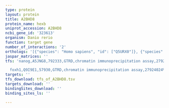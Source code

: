 ```yaml
---
type: protein
layout: protein
title: A2BHD8
protein_name: hexb
uniprot_accession: A2BHD8
ncbi_gene_id: '323613'
organism: Danio rerio
function: target gene
number_of_interactions: '2'
orthologs: '[{"species": "Homo sapiens", "id": ["Q5URX0"]}, {"species": "Mus musculus", "id": ["<a href=\"/protein/p20060\">P20060</a>"]}, {"species": "Rattus norvegicus", "id": ["<a href=\"/protein/f1lr87\">F1LR87</a>"]}]'
jaspar_matrices: ''
tfs: 'nanog,A5JNG8,792333,GTRD,chromatin immunoprecipitation assay,27924024%5Buid%5D,No

  foxh1,Q9I9E1,57930,GTRD,chromatin immunoprecipitation assay,27924024%5Buid%5D,No'
targets: ''
tfs_download: tfs_of_A2BHD8.tsv
targets_download: ''
bindingSites_download: ''
binding_sites_ls: ''

---
```

